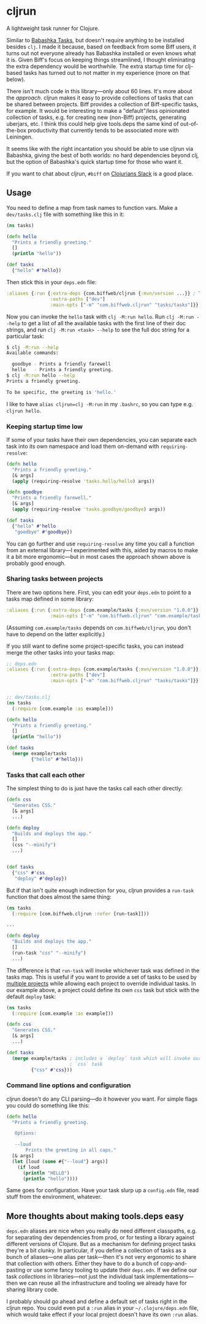 # cljrun

A lightweight task runner for Clojure.

Similar to [Babashka Tasks](https://book.babashka.org/#tasks), but doesn't require
anything to be installed besides `clj`. I made it because, based on feedback from some
Biff users, it turns out not everyone already has Babashka installed or even knows what it
is. Given Biff's focus on keeping things streamlined, I thought eliminating the extra
dependency would be worthwhile. The extra startup time for clj-based tasks has turned out
to not matter in my experience (more on that below).

There isn't much code in this library&mdash;only about 60 lines. It's more about the
*approach*. cljrun makes it easy to provide collections of tasks that can be shared
between projects. Biff provides a collection of Biff-specific tasks, for example. It would
be interesting to make a "default"/less opinionated collection of tasks, e.g. for creating
new (non-Biff) projects, generating uberjars, etc. I think this could help give tools.deps
the same kind of out-of-the-box productivity that currently tends to be associated more
with Leiningen.

It seems like with the right incantation you should be able to use cljrun via Babashka,
giving the best of both worlds: no hard dependencies beyond clj, but the option of
Babashka's quick startup time for those who want it.

If you want to chat about cljrun, `#biff` on [Clojurians Slack](http://clojurians.net) is
a good place.

## Usage

You need to define a map from task names to function vars. Make a `dev/tasks.clj` file
with something like this in it:

```clojure
(ns tasks)

(defn hello
  "Prints a friendly greeting."
  []
  (println "hello"))

(def tasks
  {"hello" #'hello})
```

Then stick this in your `deps.edn` file:

```clojure
:aliases {:run {:extra-deps {com.biffweb/cljrun {:mvn/version ...}} ; TODO publish to clojars
                :extra-paths ["dev"]
                :main-opts ["-m" "com.biffweb.cljrun" "tasks/tasks"]}}
```

Now you can invoke the `hello` task with `clj -M:run hello`. Run `clj -M:run --help` to
get a list of all the available tasks with the first line of their doc strings, and run
`clj -M:run <task> --help` to see the full doc string for a particular task:

```bash
$ clj -M:run --help
Available commands:

  goodbye - Prints a friendly farewell
  hello   - Prints a friendly greeting.
$ clj -M:run hello --help
Prints a friendly greeting.

To be specific, the greeting is 'hello.'
```

I like to have `alias cljrun=clj -M:run` in my `.bashrc`, so you can type e.g. `cljrun
hello`.

### Keeping startup time low

If some of your tasks have their own dependencies, you can separate each task into its own
namespace and load them on-demand with `requiring-resolve`:

```clojure
(defn hello
  "Prints a friendly greeting."
  [& args]
  (apply (requiring-resolve 'tasks.hello/hello) args))

(defn goodbye
  "Prints a friendly farewell."
  [& args]
  (apply (requiring-resolve 'tasks.goodbye/goodbye) args))

(def tasks
  {"hello" #'hello
   "goodbye" #'goodbye})
```

You can go further and use `requiring-resolve` any time you call a function from an
external library&mdash;I experimented with this, aided by macros to make it a bit more
ergonomic&mdash;but in most cases the approach shown above is probably good enough.

### Sharing tasks between projects

There are two options here. First, you can edit your `deps.edn` to point to a tasks map
defined in some library:

```clojure
:aliases {:run {:extra-deps {com.example/tasks {:mvn/version "1.0.0"}}
                :main-opts ["-m" "com.biffweb.cljrun" "com.example/tasks"]}}
```

(Assuming `com.example/tasks` depends on `com.biffweb/cljrun`, you don't have to depend on
the latter explicitly.)

If you still want to define some project-specific tasks, you can instead merge the other
tasks into your tasks map:

```clojure
;; deps.edn
:aliases {:run {:extra-deps {com.example/tasks {:mvn/version "1.0.0"}}
                :extra-paths ["dev"]
                :main-opts ["-m" "com.biffweb.cljrun" "tasks/tasks"]}}


;; dev/tasks.clj
(ns tasks
  (:require [com.example :as example]))

(defn hello
  "Prints a friendly greeting."
  []
  (println "hello"))

(def tasks
  (merge example/tasks
         {"hello" #'hello}))
```

### Tasks that call each other

The simplest thing to do is just have the tasks call each other directly:

```clojure
(defn css
  "Generates CSS."
  [& args]
  ...)

(defn deploy
  "Builds and deploys the app."
  []
  (css "--minify")
  ...)


(def tasks
  {"css" #'css
   "deploy" #'deploy})
```

But if that isn't quite enough indirection for you, cljrun provides a `run-task` function
that does almost the same thing:

```clojure
(ns tasks
  (:require [com.biffweb.cljrun :refer [run-task]]))

...

(defn deploy
  "Builds and deploys the app."
  []
  (run-task "css" "--minify")
  ...)
```

The difference is that `run-task` will invoke whichever task was defined in the tasks map.
This is useful if you want to provide a set of tasks to be used by [multiple
projects](#sharing-tasks-between-projects) while allowing each project to override
individual tasks. In our example above, a project could define its own `css` task but
stick with the default `deploy` task:

```clojure
(ns tasks
  (:require [com.example :as example]))

(defn css
  "Generates CSS."
  [& args]
  ...)

(def tasks
  (merge example/tasks ; includes a `deploy` task which will invoke our custom
                       ; `css` task
         {"css" #'css}))
```

### Command line options and configuration

cljrun doesn't do any CLI parsing&mdash;do it however you want. For simple flags you could
do something like this:

```clojure
(defn hello
  "Prints a friendly greeting.

   Options:

   --loud
       Prints the greeting in all caps."
  [& args]
  (let [loud (some #{"--loud"} args)]
    (if loud
      (println "HELLO")
      (println "hello"))))
```

Same goes for configuration. Have your task slurp up a `config.edn` file, read stuff from
the environment, whatever.

## More thoughts about making tools.deps easy

`deps.edn` aliases are nice when you really do need different classpaths, e.g. for
separating dev dependencies from prod, or for testing a library against different versions
of Clojure. But as a mechanism for defining project tasks they're a bit clunky. In
particular, if you define a collection of tasks as a bunch of aliases&mdash;one alias per
task&mdash;then it's not very ergonomic to share that collection with others. Either they have
to do a bunch of copy-and-pasting or use some fancy tooling to update their `deps.edn`. If
we define our task *collections* in libraries&mdash;not just the individual task
implementations&mdash;then we can reuse all the infrastructure and tooling we already have for
sharing library code.

I probably should go ahead and define a default set of tasks right in the cljrun repo. You
could even put a `:run` alias in your `~/.clojure/deps.edn` file, which would take effect
if your local project doesn't have its own `:run` alias.
